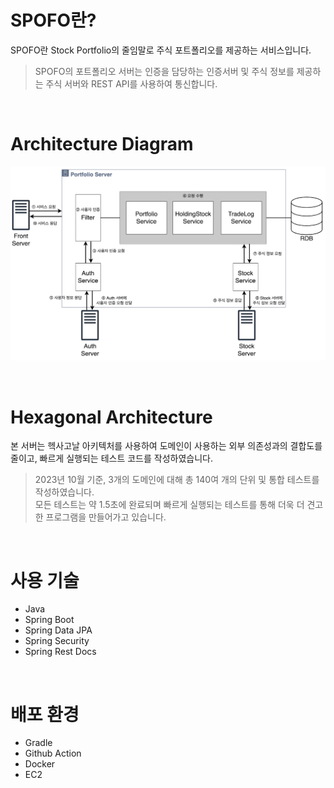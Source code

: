 # SPOFO란?

SPOFO란 Stock Portfolio의 줄임말로 주식 포트폴리오를 제공하는 서비스입니다.

> SPOFO의 포트폴리오 서버는 인증을 담당하는 인증서버 및 주식 정보를 제공하는 주식 서버와 REST API를 사용하여 통신합니다.

<br>

# Architecture Diagram

![아키텍처 다이어그램](./images/architecture-diagram.png)

<br>

# Hexagonal Architecture

본 서버는 헥사고날 아키텍처를 사용하여 도메인이 사용하는 외부 의존성과의 결합도를 줄이고, 빠르게 실행되는 테스트 코드를 작성하였습니다.

> 2023년 10월 기준, 3개의 도메인에 대해 총 140여 개의 단위 및 통합 테스트를 작성하였습니다. <br>
> 모든 테스트는 약 1.5초에 완료되며 빠르게 실행되는 테스트를 통해 더욱 더 견고한 프로그램을 만들어가고 있습니다.

<br>

# 사용 기술

- Java
- Spring Boot
- Spring Data JPA
- Spring Security
- Spring Rest Docs

<br>

# 배포 환경

- Gradle
- Github Action
- Docker
- EC2
